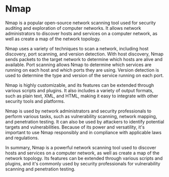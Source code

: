 # Nmap
Nmap is a popular open-source network scanning tool used for security auditing and exploration of computer networks. It allows network administrators to discover hosts and services on a computer network, as well as create a map of the network topology.

Nmap uses a variety of techniques to scan a network, including host discovery, port scanning, and version detection. With host discovery, Nmap sends packets to the target network to determine which hosts are alive and available. Port scanning allows Nmap to determine which services are running on each host and which ports they are using. Version detection is used to determine the type and version of the service running on each port.

Nmap is highly customizable, and its features can be extended through various scripts and plugins. It also includes a variety of output formats, such as plain text, XML, and HTML, making it easy to integrate with other security tools and platforms.

Nmap is used by network administrators and security professionals to perform various tasks, such as vulnerability scanning, network mapping, and penetration testing. It can also be used by attackers to identify potential targets and vulnerabilities. Because of its power and versatility, it's important to use Nmap responsibly and in compliance with applicable laws and regulations.

In summary, Nmap is a powerful network scanning tool used to discover hosts and services on a computer network, as well as create a map of the network topology. Its features can be extended through various scripts and plugins, and it's commonly used by security professionals for vulnerability scanning and penetration testing.